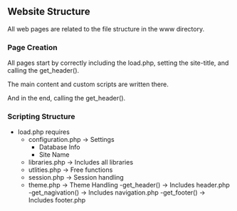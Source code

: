 ## Website Structure

All web pages are related to the file structure in the www directory.

### Page Creation
All pages start by correctly including the load.php, setting the site-title, and calling the get_header().

The main content and custom scripts are written there.

And in the end, calling the get_header().

### Scripting Structure
- load.php requires
	- configuration.php -> Settings
		- Database Info
		- Site Name
	- libraries.php -> Includes all libraries
	- utlities.php -> Free functions
	- session.php -> Session handling
	- theme.php -> Theme Handling
		-get_header() -> Includes header.php
		-get_nagivation() -> Includes navigation.php
		-get_footer() -> Includes footer.php





